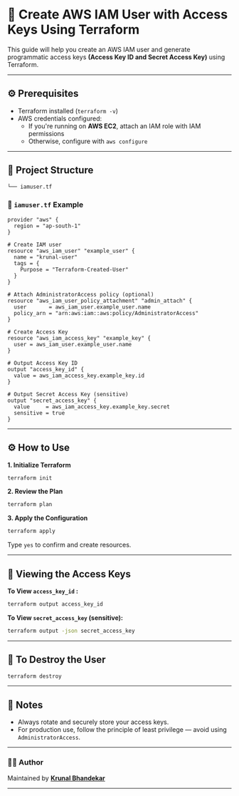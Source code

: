 # 👤 Create AWS IAM User with Access Keys Using Terraform

This guide will help you create an AWS IAM user and generate programmatic access keys **(Access Key ID and Secret Access Key)** using Terraform.

---

## ⚙️ Prerequisites

- Terraform installed (`terraform -v`)
- AWS credentials configured:
  - If you're running on **AWS EC2**, attach an IAM role with IAM permissions
  - Otherwise, configure with `aws configure`

---

## 🧱 Project Structure

```bash
└── iamuser.tf
```

### 📜 `iamuser.tf` Example

```hcl
provider "aws" {
  region = "ap-south-1"
}

# Create IAM user
resource "aws_iam_user" "example_user" {
  name = "krunal-user"
  tags = {
    Purpose = "Terraform-Created-User"
  }
}

# Attach AdministratorAccess policy (optional)
resource "aws_iam_user_policy_attachment" "admin_attach" {
  user       = aws_iam_user.example_user.name
  policy_arn = "arn:aws:iam::aws:policy/AdministratorAccess"
}

# Create Access Key
resource "aws_iam_access_key" "example_key" {
  user = aws_iam_user.example_user.name
}

# Output Access Key ID
output "access_key_id" {
  value = aws_iam_access_key.example_key.id
}

# Output Secret Access Key (sensitive)
output "secret_access_key" {
  value     = aws_iam_access_key.example_key.secret
  sensitive = true
}
```

---

## ⚙️ How to Use

**1. Initialize Terraform**

```bash
terraform init
```

**2. Review the Plan**

```bash
terraform plan
```

**3. Apply the Configuration**

```bash
terraform apply
```

Type `yes` to confirm and create resources.

---

## 🔐 Viewing the Access Keys

**To View `access_key_id` :**

```bash
terraform output access_key_id
```

**To View `secret_access_key` (sensitive):**

```bash
terraform output -json secret_access_key
```

---

## 🧹 To Destroy the User

```bash
terraform destroy
```

---

## 📎 Notes

- Always rotate and securely store your access keys.
- For production use, follow the principle of least privilege — avoid using `AdministratorAccess`.

---

### 👨‍💻 Author

Maintained by **[Krunal Bhandekar](https://www.linkedin.com/in/krunal-bhandekar/)**

---
